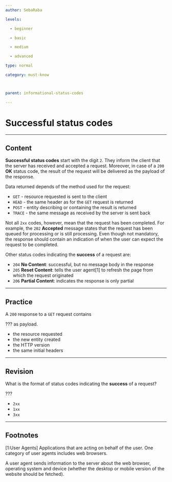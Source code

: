 ```yaml
---
author: SebaRaba

levels:

  - beginner

  - basic

  - medium

  - advanced

type: normal

category: must-know



parent: informational-status-codes

---
```


# Successful status codes

---
## Content

**Successful status codes** start with the digit `2`. They inform the client that the server has received and accepted a request. Moreover, in case of a `200` **OK** status code, the result of the request will be delivered as the payload of the response.

Data returned depends of the method used for the request:
- `GET` - resource requested is sent to the client
- `HEAD` - the same header as for the `GET` request is returned
- `POST` - entity describing or containing the result is returned
- `TRACE` - the same message as received by the server is sent back

Not all `2xx` codes, however, mean that the request has been completed. For example, the `202` **Accepted** message states that the request has been queued for processing or is still processing. Even though not mandatory, the response should contain an indication of when the user can expect the request to be completed.

Other status codes indicating the **success** of a request are:
- `204` **No Content**: successful, but no message body in the response
- `205` **Reset Content**: tells the user agent[1] to refresh the page from which the request originated
- `206` **Partial Content**: indicates the response is only partial

---
## Practice

A `200` response to a `GET` request contains

??? as payload.


* the resource requested
* the new entity created
* the HTTP version
* the same initial headers

---
## Revision

What is the format of status codes indicating the **success** of a request?

???


* `2xx`
* `1xx`
* `3xx`

---
## Footnotes
[1:User Agents]
Applications that are acting on behalf of the user. One category of user agents includes web browsers.

A user agent sends information to the server about the web browser, operating system and device (whether the desktop or mobile version of the website should be fetched).

